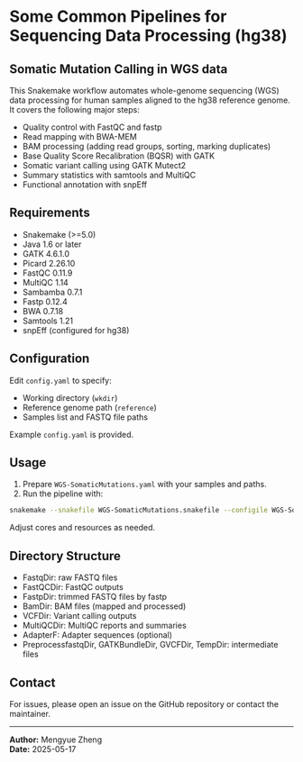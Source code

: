 # Some Common Pipelines for Sequencing Data Processing (hg38)

## Somatic Mutation Calling in WGS data

This Snakemake workflow automates whole-genome sequencing (WGS) data processing for human samples aligned to the hg38 reference genome. It covers the following major steps:

- Quality control with FastQC and fastp
- Read mapping with BWA-MEM
- BAM processing (adding read groups, sorting, marking duplicates)
- Base Quality Score Recalibration (BQSR) with GATK
- Somatic variant calling using GATK Mutect2
- Summary statistics with samtools and MultiQC
- Functional annotation with snpEff

## Requirements

- Snakemake (>=5.0)
- Java 1.6 or later
- GATK 4.6.1.0
- Picard 2.26.10
- FastQC 0.11.9
- MultiQC 1.14
- Sambamba 0.7.1
- Fastp 0.12.4
- BWA 0.7.18
- Samtools 1.21
- snpEff (configured for hg38)

## Configuration

Edit `config.yaml` to specify:

- Working directory (`wkdir`)
- Reference genome path (`reference`)
- Samples list and FASTQ file paths

Example `config.yaml` is provided.

## Usage

1. Prepare `WGS-SomaticMutations.yaml` with your samples and paths.
2. Run the pipeline with:

```bash
snakemake --snakefile WGS-SomaticMutations.snakefile --configile WGS-SomaticMutations.yaml --cores 8
```

Adjust cores and resources as needed.

## Directory Structure

- FastqDir: raw FASTQ files
- FastQCDir: FastQC outputs
- FastpDir: trimmed FASTQ files by fastp
- BamDir: BAM files (mapped and processed)
- VCFDir: Variant calling outputs
- MultiQCDir: MultiQC reports and summaries
- AdapterF: Adapter sequences (optional)
- PreprocessfastqDir, GATKBundleDir, GVCFDir, TempDir: intermediate files

## Contact

For issues, please open an issue on the GitHub repository or contact the maintainer.

---

**Author:** Mengyue Zheng  
**Date:** 2025-05-17
